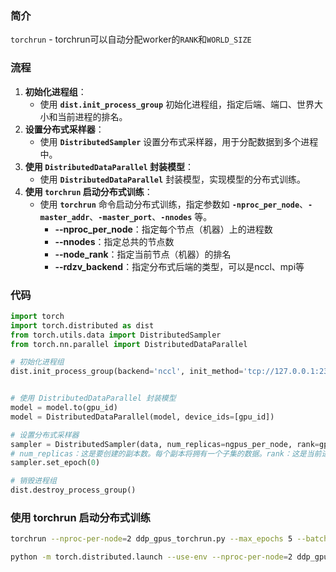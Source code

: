 ### 简介

`torchrun`
     - torchrun可以自动分配worker的`RANK`和`WORLD_SIZE`

### 流程
1. **初始化进程组**：
    - 使用 **`dist.init_process_group`** 初始化进程组，指定后端、端口、世界大小和当前进程的排名。
2. **设置分布式采样器**：
    - 使用 **`DistributedSampler`** 设置分布式采样器，用于分配数据到多个进程中。
3. **使用 `DistributedDataParallel` 封装模型**：
    - 使用 **`DistributedDataParallel`** 封装模型，实现模型的分布式训练。
4. **使用 `torchrun` 启动分布式训练**：
    - 使用 **`torchrun`** 命令启动分布式训练，指定参数如 **`-nproc_per_node`**、**`-master_addr`**、**`-master_port`**、**`-nnodes`** 等。
        - **--nproc_per_node**：指定每个节点（机器）上的进程数
        - **--nnodes**：指定总共的节点数
        - **--node_rank**：指定当前节点（机器）的排名
        - **--rdzv_backend**：指定分布式后端的类型，可以是nccl、mpi等

### 代码

```python
import torch
import torch.distributed as dist
from torch.utils.data import DistributedSampler
from torch.nn.parallel import DistributedDataParallel

# 初始化进程组
dist.init_process_group(backend='nccl', init_method='tcp://127.0.0.1:23456', world_size=ngpus_per_node, rank=gpu)


# 使用 DistributedDataParallel 封装模型
model = model.to(gpu_id)
model = DistributedDataParallel(model, device_ids=[gpu_id])

# 设置分布式采样器
sampler = DistributedSampler(data, num_replicas=ngpus_per_node, rank=gpu)
# num_replicas：这是要创建的副本数。每个副本将拥有一个子集的数据。rank：这是当前进程的排名。用于确定当前进程应该获取哪个子集的数据。
sampler.set_epoch(0)

# 销毁进程组
dist.destroy_process_group()

```
### 使用 torchrun 启动分布式训练
```sh
torchrun --nproc-per-node=2 ddp_gpus_torchrun.py --max_epochs 5 --batch_size 32

python -m torch.distributed.launch --use-env --nproc-per-node=2 ddp_gpus_torchrun.py --max_epochs 5 --batch_size 32
```
